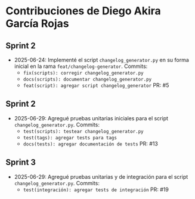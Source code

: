 # Contribuciones de Diego Akira García Rojas

## Sprint 2

- 2025-06-24: Implementé el script `changelog_generator.py` en su forma inicial en la rama `feat/changelog-generator`.
  Commits:
    - `fix(scripts): corregir changelog_generator.py`
    - `docs(scripts): documentar changelog_generator.py`
    - `feat(script): agregar script changelog_generator`
  PR: #5

## Sprint 2

- 2025-06-29: Agregué pruebas unitarias iniciales para el script `changelog_generator.py`.
  Commits:
    - `test(scripts): testear changelog_generator.py`
    - `test(tags): agregar tests para tags`
    - `docs(tests): agregar documentación de tests`
  PR: #13

## Sprint 3

- 2025-06-29: Agregué pruebas unitarias y de integración para el script `changelog_generator.py`.
  Commits:
    - `test(integración): agregar tests de integración`
  PR: #19
